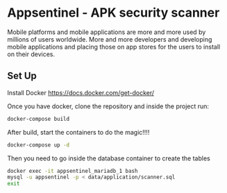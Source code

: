 # Appsentinel - APK security scanner

Mobile platforms and mobile applications are more and more used by millions of users worldwide. More and more developers and developing mobile applications and placing those on app stores for the users to install on their devices.

## Set Up

Install Docker https://docs.docker.com/get-docker/

Once you have docker, clone the repository and inside the project run:
```bash
docker-compose build
```
After build, start the containers to do the magic!!!!
```bash
docker-compose up -d
```
Then you need to go inside the database container to create the tables
```bash
docker exec -it appsentinel_mariadb_1 bash
mysql -u appsentinel -p < data/application/scanner.sql
exit
```
